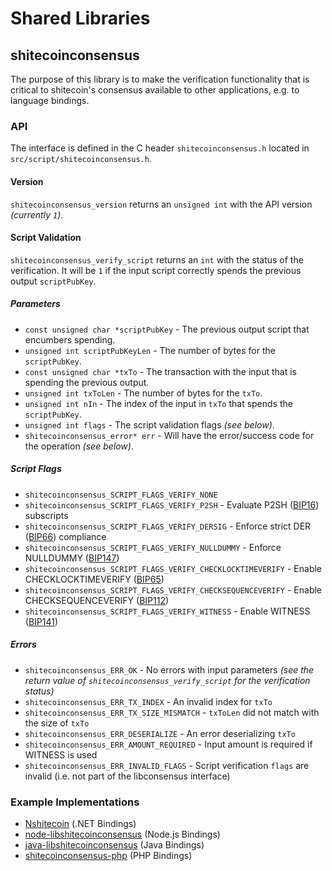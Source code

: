 Shared Libraries
================

## shitecoinconsensus

The purpose of this library is to make the verification functionality that is critical to shitecoin's consensus available to other applications, e.g. to language bindings.

### API

The interface is defined in the C header `shitecoinconsensus.h` located in `src/script/shitecoinconsensus.h`.

#### Version

`shitecoinconsensus_version` returns an `unsigned int` with the API version *(currently `1`)*.

#### Script Validation

`shitecoinconsensus_verify_script` returns an `int` with the status of the verification. It will be `1` if the input script correctly spends the previous output `scriptPubKey`.

##### Parameters
- `const unsigned char *scriptPubKey` - The previous output script that encumbers spending.
- `unsigned int scriptPubKeyLen` - The number of bytes for the `scriptPubKey`.
- `const unsigned char *txTo` - The transaction with the input that is spending the previous output.
- `unsigned int txToLen` - The number of bytes for the `txTo`.
- `unsigned int nIn` - The index of the input in `txTo` that spends the `scriptPubKey`.
- `unsigned int flags` - The script validation flags *(see below)*.
- `shitecoinconsensus_error* err` - Will have the error/success code for the operation *(see below)*.

##### Script Flags
- `shitecoinconsensus_SCRIPT_FLAGS_VERIFY_NONE`
- `shitecoinconsensus_SCRIPT_FLAGS_VERIFY_P2SH` - Evaluate P2SH ([BIP16](https://github.com/shitecoin/bips/blob/master/bip-0016.mediawiki)) subscripts
- `shitecoinconsensus_SCRIPT_FLAGS_VERIFY_DERSIG` - Enforce strict DER ([BIP66](https://github.com/shitecoin/bips/blob/master/bip-0066.mediawiki)) compliance
- `shitecoinconsensus_SCRIPT_FLAGS_VERIFY_NULLDUMMY` - Enforce NULLDUMMY ([BIP147](https://github.com/shitecoin/bips/blob/master/bip-0147.mediawiki))
- `shitecoinconsensus_SCRIPT_FLAGS_VERIFY_CHECKLOCKTIMEVERIFY` - Enable CHECKLOCKTIMEVERIFY ([BIP65](https://github.com/shitecoin/bips/blob/master/bip-0065.mediawiki))
- `shitecoinconsensus_SCRIPT_FLAGS_VERIFY_CHECKSEQUENCEVERIFY` - Enable CHECKSEQUENCEVERIFY ([BIP112](https://github.com/shitecoin/bips/blob/master/bip-0112.mediawiki))
- `shitecoinconsensus_SCRIPT_FLAGS_VERIFY_WITNESS` - Enable WITNESS ([BIP141](https://github.com/shitecoin/bips/blob/master/bip-0141.mediawiki))

##### Errors
- `shitecoinconsensus_ERR_OK` - No errors with input parameters *(see the return value of `shitecoinconsensus_verify_script` for the verification status)*
- `shitecoinconsensus_ERR_TX_INDEX` - An invalid index for `txTo`
- `shitecoinconsensus_ERR_TX_SIZE_MISMATCH` - `txToLen` did not match with the size of `txTo`
- `shitecoinconsensus_ERR_DESERIALIZE` - An error deserializing `txTo`
- `shitecoinconsensus_ERR_AMOUNT_REQUIRED` - Input amount is required if WITNESS is used
- `shitecoinconsensus_ERR_INVALID_FLAGS` - Script verification `flags` are invalid (i.e. not part of the libconsensus interface)

### Example Implementations
- [Nshitecoin](https://github.com/MetacoSA/Nshitecoin/blob/5e1055cd7c4186dee4227c344af8892aea54faec/Nshitecoin/Script.cs#L979-#L1031) (.NET Bindings)
- [node-libshitecoinconsensus](https://github.com/bitpay/node-libshitecoinconsensus) (Node.js Bindings)
- [java-libshitecoinconsensus](https://github.com/dexX7/java-libshitecoinconsensus) (Java Bindings)
- [shitecoinconsensus-php](https://github.com/Bit-Wasp/shitecoinconsensus-php) (PHP Bindings)
